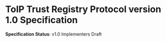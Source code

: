 ToIP Trust Registry Protocol version 1.0 Specification
==================

**Specification Status**: v1.0 Implementers Draft


[//]: # (Pandoc Formatting Macros)

[//]: # (\maketitle)

[//]: # (\newpage)
